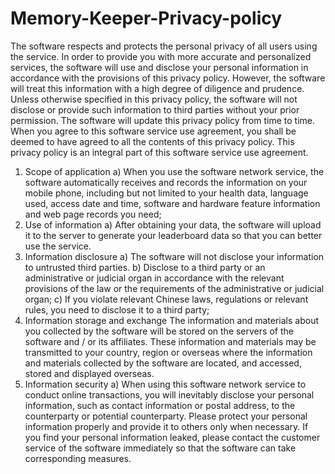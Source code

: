 # Memory-Keeper-Privacy-policy
The software respects and protects the personal privacy of all users using the service. In order to provide you with more accurate and personalized services, the software will use and disclose your personal information in accordance with the provisions of this privacy policy. However, the software will treat this information with a high degree of diligence and prudence. Unless otherwise specified in this privacy policy, the software will not disclose or provide such information to third parties without your prior permission. The software will update this privacy policy from time to time. When you agree to this software service use agreement, you shall be deemed to have agreed to all the contents of this privacy policy. This privacy policy is an integral part of this software service use agreement.
1. Scope of application
a) When you use the software network service, the software automatically receives and records the information on your mobile phone, including but not limited to your health data, language used, access date and time, software and hardware feature information and web page records you need;
2. Use of information
a) After obtaining your data, the software will upload it to the server to generate your leaderboard data so that you can better use the service.
3. Information disclosure
a) The software will not disclose your information to untrusted third parties.
b) Disclose to a third party or an administrative or judicial organ in accordance with the relevant provisions of the law or the requirements of the administrative or judicial organ;
c) If you violate relevant Chinese laws, regulations or relevant rules, you need to disclose it to a third party;
4. Information storage and exchange
The information and materials about you collected by the software will be stored on the servers of the software and / or its affiliates. These information and materials may be transmitted to your country, region or overseas where the information and materials collected by the software are located, and accessed, stored and displayed overseas.
5. Information security
a) When using this software network service to conduct online transactions, you will inevitably disclose your personal information, such as contact information or postal address, to the counterparty or potential counterparty. Please protect your personal information properly and provide it to others only when necessary. If you find your personal information leaked, please contact the customer service of the software immediately so that the software can take corresponding measures.
